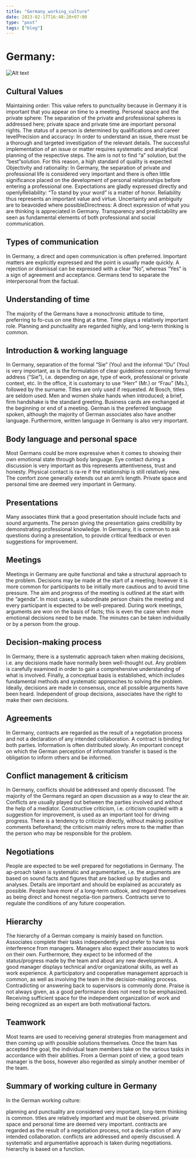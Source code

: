 ```yaml
---
title: "Germany_working_culture"
date: 2023-02-17T16:48:20+07:00
type: "post"
tags: ["blog"]
---
```


# Germany:
![Alt text](https://media.tenor.com/UkSZmNYoAZ8AAAAM/german-germany.gif "Title")

## Cultural Values

Maintaining order: This value refers to punctuality because in Germany it is important that you appear on time to a meeting.
Personal space and the private sphere: The separation of the private and professional spheres is addressed here; private space and private time are important personal rights. The status of a person is determined by qualifications and career levelPrecision and accuracy: In order to understand an issue, there must be a thorough and targeted investigation of the relevant details. The successful implementation of an issue or matter requires systematic and analytical planning of the respective steps. The aim is not to find “a” solution, but the “best”solution. For this reason, a high standard of quality is expected Objectivity and rationality: In Germany, the separation of private and professional life is considered very important and there is often little significance placed on the development of personal relationships before entering a professional one. Expectations are gladly expressed directly and openlyReliability: “To stand by your word” is a matter of honor. Reliability thus represents an important value and virtue. Uncertainty and ambiguity are to beavoided where possibleDirectness: A direct expression of what you are thinking is appreciated in Germany. Transparency and predictability are seen as fundamental elements of both professional and social communication.

##  Types of communication

In Germany, a direct and open communication is often preferred. Important matters are explicitly expressed and the point is usually made quickly. A rejection or dismissal can be expressed with a clear “No”, whereas “Yes” is a sign of agreement and acceptance. Germans tend to separate the interpersonal from the factual.

##  Understanding of time

The majority of the Germans have a monochronic attitude to time, preferring to fo-cus on one thing at a time. Time plays a relatively important role. Planning and punctuality are regarded highly, and long-term thinking is common.

##  Introduction  & working language

In Germany, separation of the formal “Sie” (You) and the informal “Du” (You) is very important, as is the formulation of clear guidelines concerning formal address (“Sie”), i.e. depending on age, type of work, professional or private context, etc. In the office, it is customary to use “Herr” (Mr.) or “Frau” (Ms.), followed by the surname. Titles are only used if requested. At Bosch, titles are seldom used. Men and women shake hands when introduced; a brief, firm handshake is the standard greeting. Business cards are exchanged at the beginning or end of a meeting. German is the preferred language spoken, although the majority of German associates also have another language. Furthermore, written language in Germany is also very important.

##  Body language and personal space

Most Germans could be more expressive when it comes to showing their own emotional state through body language. Eye contact during a discussion is very important as this represents attentiveness, trust and honesty. Physical contact is ra-re if the relationship is still relatively new. The comfort zone generally extends out an arm’s length. Private space and personal time are deemed very important in Germany.

##  Presentations

Many associates think that a good presentation should include facts and sound arguments. The person giving the presentation gains credibility by demonstrating professional knowledge. In Germany, it is common to ask questions during a presentation, to provide critical feedback or even suggestions for improvement.

##  Meetings

Meetings in Germany are quite functional and take a structural approach to the problem. Decisions may be made at the start of a meeting; however it is more common for participants to be initially more cautious and to avoid time pressure. The aim and progress of the meeting is outlined at the start with the “agenda”. In most cases, a subordinate person chairs the meeting and every participant is expected to be well-prepared. During work meetings, arguments are won on the basis of facts; this is even the case when more emotional decisions need to be made. The minutes can be taken individually or by a person from the group.

##  Decision-making process

In Germany, there is a systematic approach taken when making decisions, i.e. any decisions made have normally been well-thought out. Any problem is carefully examined in order to gain a comprehensive understanding of what is involved. Finally, a conceptual basis is established, which includes fundamental methods and systematic approaches to solving the problem. Ideally, decisions are made in consensus, once all possible arguments have been heard. Independent of group decisions, associates have the right to make their own decisions.

##  Agreements

In Germany, contracts are regarded as the result of a negotiation process and not a declaration of any intended collaboration. A contract is binding for both parties. Information is often distributed slowly. An important concept on which the German perception of information transfer is based is the obligation to inform others and be informed.

##  Conflict management & criticism

In Germany, conflicts should be addressed and openly discussed. The majority of the Germans regard an open discussion as a way to clear the air. Conflicts are usually played out between the parties involved and without the help of a mediator. Constructive criticism, i.e. criticism coupled with a suggestion for improvement, is used as an important tool for driving progress. There is a tendency to criticize directly, without making positive comments beforehand; the criticism mainly refers more to the matter than the person who may be responsible for the problem.

## Negotiations

People are expected to be well prepared for negotiations in Germany. The ap-proach taken is systematic and argumentative, i.e. the arguments are based on sound facts and figures that are backed up by studies and analyses. Details are important and should be explained as accurately as possible. People have more of a long-term outlook, and regard themselves as being direct and honest negotia-tion partners. Contracts serve to regulate the conditions of any future cooperation.

## Hierarchy

The hierarchy of a German company is mainly based on function. Associates complete their tasks independently and prefer to have less interference from managers. Managers also expect their associates to work on their own. Furthermore, they expect to be informed of the status/progress made by the team and about any new developments. A good manager displays technical and/or organizational skills, as well as work experience. A participatory and cooperative management approach is common, as well as involving the team in the decision-making process. Contradicting or answering back to supervisors is commonly done. Praise is not always given, as a good performance does not need to be emphasized. Receiving sufficient space for the independent organization of work and being recognized as an expert are both motivational factors.

## Teamwork

Most teams are used to receiving general strategies from management and then coming up with possible solutions themselves. Once the team has accepted the goal, the individual team members take on the various tasks in accordance with their abilities. From a German point of view, a good team manager is the boss, however also regarded as simply another member of the team.
## Summary of working culture in Germany


In the German working culture:

planning and punctuality are considered very important, long-term thinking is common.
titles are relatively important and must be observed.
private space and personal time are deemed very important.
contracts are regarded as the result of a negotiation process, not a decla-ration of any intended collaboration.
conflicts are addressed and openly discussed.
A systematic and argumentative approach is taken during negotiations.
hierarchy is based on a function.
 



